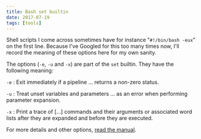 ```yaml
---
title: Bash set builtin
date: 2017-07-19
tags: [tools]
---
```


Shell scripts I come across sometimes have for instance "`#!/bin/bash
-eux`" on the first line. Because I've Googled for this too many times
now, I'll record the meaning of these options here for my own sanity.

The options (`-e`, `-u` and `-x`) are part of the `set` builtin. They
have the following meaning:

`-e`
:   Exit immediately if a pipeline ... returns a non-zero status.

`-u`
:   Treat unset variables and parameters ... as an error when performing
    parameter expansion.

`-x`
:   Print a trace of [...] commands and their arguments or associated
    word lists after they are expanded and before they are executed.

For more details and other options,
[read the manual](https://www.gnu.org/software/bash/manual/bashref.html#The-Set-Builtin).
